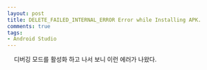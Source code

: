 ```yaml
---
layout: post
title: DELETE_FAILED_INTERNAL_ERROR Error while Installing APK.
comments: true
tags:
- Android Studio
---
```


&nbsp;&nbsp;&nbsp; 디버깅 모드를 활성화 하고 나서 보니 이런 에러가 나왔다.
